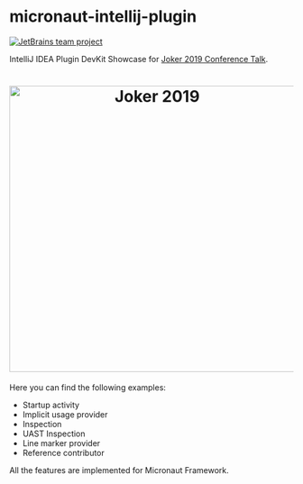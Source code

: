 # micronaut-intellij-plugin

[![JetBrains team project](http://jb.gg/badges/team.svg)](https://confluence.jetbrains.com/display/ALL/JetBrains+on+GitHub)

IntelliJ IDEA Plugin DevKit Showcase for [Joker 2019 Conference Talk](https://2019.jokerconf.com/en/2019/talks/73qcxovh8oso2wj5h4cssq/).

<h1 align="center">
<a href="https://2019.jokerconf.com/en/2019/talks/73qcxovh8oso2wj5h4cssq/">
<img src="https://github.com/jreznot/micronaut-intellij-plugin/blob/master/img/joker-2019.png" alt="Joker 2019" width="508" align="center">
</a>
</h1>

Here you can find the following examples:

- Startup activity
- Implicit usage provider
- Inspection
- UAST Inspection
- Line marker provider
- Reference contributor

All the features are implemented for Micronaut Framework.
